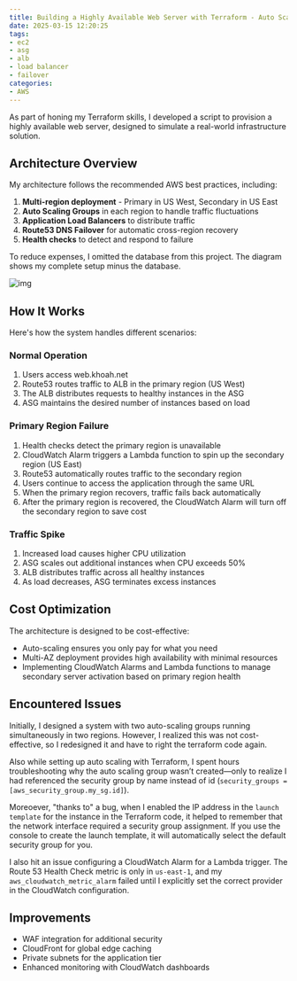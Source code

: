```yaml
---
title: Building a Highly Available Web Server with Terraform - Auto Scaling, Load Balancing, and Cross-Region Failover
date: 2025-03-15 12:20:25
tags:
- ec2
- asg
- alb
- load balancer
- failover
categories:
- AWS
---
```


As part of honing my Terraform skills, I developed a script to provision a highly available web server, designed to simulate a real-world infrastructure solution.

## Architecture Overview

My architecture follows the recommended AWS best practices, including:
1. **Multi-region deployment** - Primary in US West, Secondary in US East
2. **Auto Scaling Groups** in each region to handle traffic fluctuations
3. **Application Load Balancers** to distribute traffic
4. **Route53 DNS Failover** for automatic cross-region recovery
5. **Health checks** to detect and respond to failure

To reduce expenses, I omitted the database from this project. The diagram shows my complete setup minus the database.

![img](https://s3.us-east-1.amazonaws.com/blog.khoah.net/media/load-balancing/diagram-2.png)

## How It Works

Here's how the system handles different scenarios:
### Normal Operation

1. Users access web.khoah.net
2. Route53 routes traffic to ALB in the primary region (US West)
3. The ALB distributes requests to healthy instances in the ASG
4. ASG maintains the desired number of instances based on load

### Primary Region Failure

1. Health checks detect the primary region is unavailable
2. CloudWatch Alarm triggers a Lambda function to spin up the secondary region (US East)
3. Route53 automatically routes traffic to the secondary region
4. Users continue to access the application through the same URL
5. When the primary region recovers, traffic fails back automatically
6. After the primary region is recovered, the CloudWatch Alarm will turn off the secondary region to save cost

### Traffic Spike

1. Increased load causes higher CPU utilization
2. ASG scales out additional instances when CPU exceeds 50%
3. ALB distributes traffic across all healthy instances
4. As load decreases, ASG terminates excess instances

## Cost Optimization

The architecture is designed to be cost-effective:
- Auto-scaling ensures you only pay for what you need
- Multi-AZ deployment provides high availability with minimal resources
- Implementing CloudWatch Alarms and Lambda functions to manage secondary server activation based on primary region health

## Encountered Issues

Initially, I designed a system with two auto-scaling groups running simultaneously in two regions. However, I realized this was not cost-effective, so I redesigned it and have to right the terraform code again.

Also while setting up auto scaling with Terraform, I spent hours troubleshooting why the auto scaling group wasn’t created—only to realize I had referenced the security group by name instead of id (`security_groups = [aws_security_group.my_sg.id]`).

Moreoever, "thanks to" a bug, when I enabled the IP address in the `launch template` for the instance in the Terraform code, it helped to remember that the network interface required a security group assignment. If you use the console to create the launch template, it will automatically select the default security group for you.

I also hit an issue configuring a CloudWatch Alarm for a Lambda trigger. The Route 53 Health Check metric is only in `us-east-1`, and my `aws_cloudwatch_metric_alarm` failed until I explicitly set the correct provider in the CloudWatch configuration.

## Improvements

- WAF integration for additional security
- CloudFront for global edge caching
- Private subnets for the application tier
- Enhanced monitoring with CloudWatch dashboards

